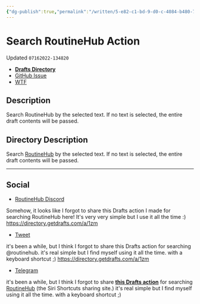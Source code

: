 ```yaml
---
{"dg-publish":true,"permalink":"/written/5-e82-c1-bd-9-d0-c-4084-b480-78473-c53-fc-74/","dgHomeLink":true,"dgPassFrontmatter":false}
---
```


# Search RoutineHub Action
Updated `07162022-134820`

- [**Drafts Directory**](https://directory.getdrafts.com/a/1zm)
- [GitHub Issue](https://github.com/extratone/drafts/issues/54)
- [WTF](https://davidblue.wtf/drafts/5E82C1BD-9D0C-4084-B480-78473C53FC74.html)

## Description

Search RoutineHub by the selected text. If no text is selected, the entire draft contents will be passed.

## Directory Description

Search [RoutineHub](https://routinehub.co) by the selected text. If no text is selected, the entire draft contents will be passed.

---

## Social

- [RoutineHub Discord](https://discord.com/channels/503976650439131183/504063013515427851/997937049833312256)

Somehow, it looks like I forgot to share this Drafts action I made for searching RoutineHub here! It's very very simple but I use it all the time :) https://directory.getdrafts.com/a/1zm

- [Tweet](https://twitter.com/NeoYokel/status/1548378893395976192)

it's been a while, but I think I forgot to share this Drafts action for searching @routinehub. it's real simple but I find myself using it all the time. with a keyboard shortcut ;) https://directory.getdrafts.com/a/1zm

- [Telegram](https://t.me/draftsapp/226)

it's been a while, but I think I forgot to share [**this Drafts action**](https://directory.getdrafts.com/a/1zm) for searching [RoutineHub](https://routinehub.co) (the Siri Shortcuts sharing site.) it's real simple but I find myself using it all the time. with a keyboard shortcut ;)